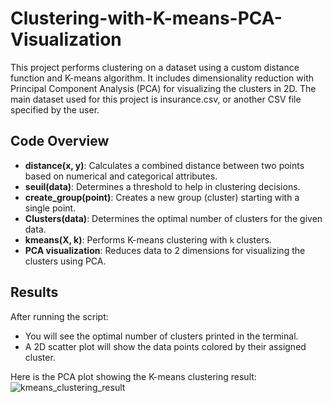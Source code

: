 # Clustering-with-K-means-PCA-Visualization
This project performs clustering on a dataset using a custom distance function and K-means algorithm. It includes dimensionality reduction with Principal Component Analysis (PCA) for visualizing the clusters in 2D. The main dataset used for this project is insurance.csv, or another CSV file specified by the user.

## Code Overview

- **distance(x, y)**: Calculates a combined distance between two points based on numerical and categorical attributes.
- **seuil(data)**: Determines a threshold to help in clustering decisions.
- **create_group(point)**: Creates a new group (cluster) starting with a single point.
- **Clusters(data)**: Determines the optimal number of clusters for the given data.
- **kmeans(X, k)**: Performs K-means clustering with `k` clusters.
- **PCA visualization**: Reduces data to 2 dimensions for visualizing the clusters using PCA.

## Results

After running the script:
- You will see the optimal number of clusters printed in the terminal.
- A 2D scatter plot will show the data points colored by their assigned cluster.

Here is the PCA plot showing the K-means clustering result:
![kmeans_clustering_result](https://github.com/user-attachments/assets/94426bd8-6e64-49eb-a9cc-8d6e8823c542)

